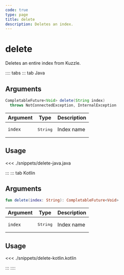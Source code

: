 ```yaml
---
code: true
type: page
title: delete
description: Deletes an index.
---
```


# delete

Deletes an entire index from Kuzzle.

:::: tabs
::: tab Java

## Arguments

```java
CompletableFuture<Void> delete(String index)
  throws NotConnectedException, InternalException
```

| Argument | Type              | Description |
|----------|-------------------|-------------|
| `index`  | <pre>String</pre> | Index name  |

## Usage

<<< ./snippets/delete-java.java

:::
::: tab Kotlin

## Arguments

```kotlin
fun delete(index: String): CompletableFuture<Void>
```

| Argument | Type              | Description |
|----------|-------------------|-------------|
| `index`  | <pre>String</pre> | Index name  |

## Usage

<<< ./snippets/delete-kotlin.kotlin

:::
::::